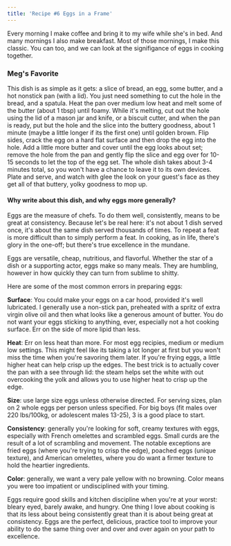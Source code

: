 ```yaml
---
title: 'Recipe #6 Eggs in a Frame'
---
```


Every morning I make coffee and bring it to my wife while she's in bed. And many mornings I also make breakfast. Most of those mornings, I make this classic. You can too, and we can look at the signifigance of eggs in cooking together. 

### Meg's Favorite

This dish is as simple as it gets: a slice of bread, an egg, some butter, and a hot nonstick pan (with a lid). You just need something to cut the hole in the bread, and a spatula. Heat the pan over medium low heat and melt some of the butter (about 1 tbsp) until foamy. While it's melting, cut out the hole using the lid of a mason jar and knife, or a biscuit cutter, and when the pan is ready, put but the hole and the slice into the buttery goodness, about 1 minute (maybe a little longer if its the first one) until golden brown. Flip sides, crack the egg on a hard flat surface and then drop the egg into the hole. Add a little more butter and cover until the egg looks about set; remove the hole from the pan and gently flip the slice and egg over for 10-15 seconds to let the top of the egg set. The whole dish takes about 3-4 minutes total, so you won't have a chance to leave it to its own devices. Plate and serve, and watch with glee the look on your guest's face as they get all of that buttery, yolky goodness to mop up. 

#### Why write about this dish, and why eggs more generally?

Eggs are the measure of chefs. To do them well, consistently, means to be great at consistency. Because let's be real here: it's not about 1 dish served once, it's about the same dish served thousands of times. To repeat a feat is more difficult than to simply perform a feat. In cooking, as in life, there's glory in the one-off; but there's true excellence in the mundane.

Eggs are versatile, cheap, nutritious, and flavorful. Whether the star of a dish or a supporting actor, eggs make so many meals. They are humbling, however in how quickly they can turn from sublime to shitty. 

Here are some of the most common errors in preparing eggs:

**Surface**: You could make your eggs on a car hood, provided it's well lubricated. I generally use a non-stick pan, preheated with a spritz of extra virgin olive oil and then what looks like a generous amount of butter. You do not want your eggs sticking to anything, ever, especially not a hot cooking surface.  Err on the side of more lipid than less. 

**Heat**: Err on less heat than more. For most egg recipies, medium or medium low settings. This might feel like its taking a lot longer at first but you won't miss the time when you're savoring them later.  If you're frying eggs, a little higher heat can help crisp up the edges. The best trick is to actually cover the pan with a see through lid: the steam helps set the white with out overcooking the yolk and allows you to use higher heat to crisp up the edge. 

**Size**: use large size eggs unless otherwise directed. For serving sizes, plan on 2 whole eggs per person unless specified. For big boys (fit males over 220 lbs/100kg, or adolescent males 13-25), 3 is a good place to start. 

**Consistency**: generally you're looking for soft, creamy textures with eggs, especially with French omelettes and scrambled eggs. Small curds are the result of a lot of scrambling and movement. The notable exceptions are fried eggs (where you're trying to crisp the edge), poached eggs (unique texture), and American omelettes, where you do want a firmer texture to hold the heartier ingredients. 

**Color**: generally, we want a very pale yellow with no browning. Color means you were too impatient or undisciplined with your timing. 

Eggs require good skills and kitchen discipline when you're at your worst: bleary eyed, barely awake, and hungry.  One thing I love about cooking is that its less about being consistently great than it is about being great at consistency. Eggs are the perfect, delicious, practice tool to improve your ability to do the same thing over and over and over again on your path to excellence.